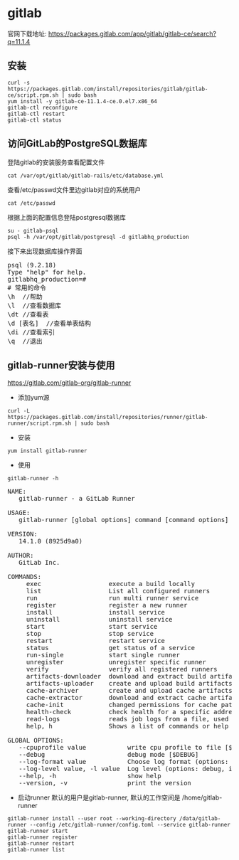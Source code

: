 # gitlab
官网下载地址: https://packages.gitlab.com/app/gitlab/gitlab-ce/search?q=11.1.4

## 安装
```shell
curl -s https://packages.gitlab.com/install/repositories/gitlab/gitlab-ce/script.rpm.sh | sudo bash
yum install -y gitlab-ce-11.1.4-ce.0.el7.x86_64
gitlab-ctl reconfigure
gitlab-ctl restart
gitlab-ctl status
```

## 访问GitLab的PostgreSQL数据库
登陆gitlab的安装服务查看配置文件
```shell
cat /var/opt/gitlab/gitlab-rails/etc/database.yml
```
查看/etc/passwd文件里边gitlab对应的系统用户
```shell
cat /etc/passwd
```
根据上面的配置信息登陆postgresql数据库
```shell
su - gitlab-psql
psql -h /var/opt/gitlab/postgresql -d gitlabhq_production
```
接下来出现数据库操作界面
<pre>
psql (9.2.18)
Type "help" for help.
gitlabhq_production=#
# 常用的命令
\h  //帮助
\l  //查看数据库
\dt //查看表
\d [表名]  //查看单表结构
\di //查看索引
\q  //退出
</pre>

## gitlab-runner安装与使用
https://gitlab.com/gitlab-org/gitlab-runner

* 添加yum源
```shell
curl -L https://packages.gitlab.com/install/repositories/runner/gitlab-runner/script.rpm.sh | sudo bash
```
* 安装
```shell
yum install gitlab-runner
```
* 使用
```shell
gitlab-runner -h
```
<pre>
NAME:
   gitlab-runner - a GitLab Runner

USAGE:
   gitlab-runner [global options] command [command options] [arguments...]

VERSION:
   14.1.0 (8925d9a0)

AUTHOR:
   GitLab Inc. <support@gitlab.com>

COMMANDS:
     exec                  execute a build locally
     list                  List all configured runners
     run                   run multi runner service
     register              register a new runner
     install               install service
     uninstall             uninstall service
     start                 start service
     stop                  stop service
     restart               restart service
     status                get status of a service
     run-single            start single runner
     unregister            unregister specific runner
     verify                verify all registered runners
     artifacts-downloader  download and extract build artifacts (internal)
     artifacts-uploader    create and upload build artifacts (internal)
     cache-archiver        create and upload cache artifacts (internal)
     cache-extractor       download and extract cache artifacts (internal)
     cache-init            changed permissions for cache paths (internal)
     health-check          check health for a specific address
     read-logs             reads job logs from a file, used by kubernetes executor (internal)
     help, h               Shows a list of commands or help for one command

GLOBAL OPTIONS:
   --cpuprofile value           write cpu profile to file [$CPU_PROFILE]
   --debug                      debug mode [$DEBUG]
   --log-format value           Choose log format (options: runner, text, json) [$LOG_FORMAT]
   --log-level value, -l value  Log level (options: debug, info, warn, error, fatal, panic) [$LOG_LEVEL]
   --help, -h                   show help
   --version, -v                print the version
</pre>

* 启动runner
默认的用户是gitlab-runner, 默认的工作空间是 /home/gitlab-runner
```shell
gitlab-runner install --user root --working-directory /data/gitlab-runner --config /etc/gitlab-runner/config.toml --service gitlab-runner
gitlab-runner start
gitlab-runner register
gitlab-runner restart
gitlab-runner list
```